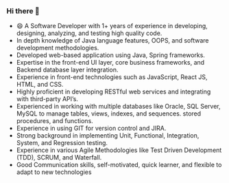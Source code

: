 ### Hi there 👋

- 😄 A Software Developer with 1+ years of experience in developing, designing, analyzing, and testing high
quality code.
- In depth knowledge of Java language features, OOPS, and software development methodologies.
- Developed web-based application using Java, Spring frameworks.
- Expertise in the front-end UI layer, core business frameworks, and Backend database layer integration.
- Experience in front-end technologies such as JavaScript, React JS, HTML, and CSS.
- Highly proficient in developing RESTful web services and integrating with third-party API’s.
- Experienced in working with multiple databases like Oracle, SQL Server, MySQL to manage tables, views,
indexes, and sequences. stored procedures, and functions.
- Experience in using GIT for version control and JIRA.
- Strong background in implementing Unit, Functional, Integration, System, and Regression testing.
- Experience in various Agile Methodologies like Test Driven Development (TDD), SCRUM, and
Waterfall.
- Good Communication skills, self-motivated, quick learner, and flexible to adapt to new
technologies
